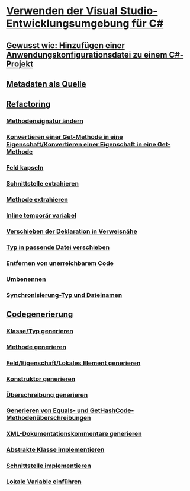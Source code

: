 # [Verwenden der Visual Studio-Entwicklungsumgebung für C#](using-the-visual-studio-development-environment-for-csharp.md)
## [Gewusst wie: Hinzufügen einer Anwendungskonfigurationsdatei zu einem C#-Projekt](how-to-add-an-application-configuration-file-to-a-csharp-project.md)
## [Metadaten als Quelle](metadata-as-source.md)
## [Refactoring](refactoring-csharp.md)
### [Methodensignatur ändern](refactoring/change-method-signature.md)
### [Konvertieren einer Get-Methode in eine Eigenschaft/Konvertieren einer Eigenschaft in eine Get-Methode](refactoring/convert-get-method-to-property.md)
### [Feld kapseln](refactoring/encapsulate-field.md)
### [Schnittstelle extrahieren](refactoring/extract-interface.md)
### [Methode extrahieren](refactoring/extract-method.md)
### [Inline temporär variabel](refactoring/inline-temporary-variable.md)
### [Verschieben der Deklaration in Verweisnähe](refactoring/move-declaration-near-reference.md)
### [Typ in passende Datei verschieben](refactoring/move-type-to-matching-file.md)
### [Entfernen von unerreichbarem Code](refactoring/remove-unreachable-code.md)
### [Umbenennen](refactoring/rename.md)
### [Synchronisierung-Typ und Dateinamen](refactoring/sync-type-and-file.md)
## [Codegenerierung](code-generation-csharp.md)
### [Klasse/Typ generieren](code-generation/generate-class-type.md)
### [Methode generieren](code-generation/generate-method.md)
### [Feld/Eigenschaft/Lokales Element generieren](code-generation/generate-field-property-local.md)
### [Konstruktor generieren](code-generation/generate-constructor.md)
### [Überschreibung generieren](code-generation/generate-override.md)
### [Generieren von Equals- und GetHashCode-Methodenüberschreibungen](code-generation/generate-overrides.md)
### [XML-Dokumentationskommentare generieren](code-generation/generate-xml-documentation-comments.md)
### [Abstrakte Klasse implementieren](code-generation/implement-abstract-class.md)
### [Schnittstelle implementieren](code-generation/implement-interface.md)
### [Lokale Variable einführen](code-generation/introduce-local-variable.md)